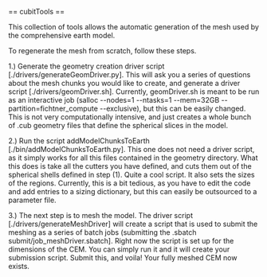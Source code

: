 == cubitTools ==

This collection of tools allows the automatic generation of the mesh used by the comprehensive earth model.

To regenerate the mesh from scratch, follow these steps.

1.) Generate the geometry creation driver script [./drivers/generateGeomDriver.py]. This will ask you a series of questions about the
    mesh chunks you would like to create, and generate a driver script [./drivers/geomDriver.sh]. Currently, geomDriver.sh is meant
    to be run as an interactive job (salloc --nodes=1 --ntasks=1 --mem=32GB --partition=fichtner_compute --exclusive), but this can
    be easily changed. This is not very computationally intensive, and just creates a whole bunch of .cub geometry files that define
    the spherical slices in the model.

2.) Run the script addModelChunksToEarth [./bin/addModelChunksToEarth.py]. This one does not need a driver script, as it simply works for
    all this files contained in the geometry directory. What this does is take all the cutters you have defined, and cuts them out of the 
    spherical shells defined in step (1). Quite a cool script. It also sets the sizes of the regions. Currently, this is a bit tedious,
    as you have to edit the code and add entries to a sizing dictionary, but this can easily be outsourced to a parameter file.

3.) The next step is to mesh the model. The driver script [./drivers/generateMeshDriver] will create a script that is used to submit the 
    meshing as a series of batch jobs (submitting the .sbatch submit/job_meshDriver.sbatch]. Right now the script is set up for the dimensions
    of the CEM. You can simply run it and it will create your submission script. Submit this, and voila! Your fully meshed CEM now exists.
